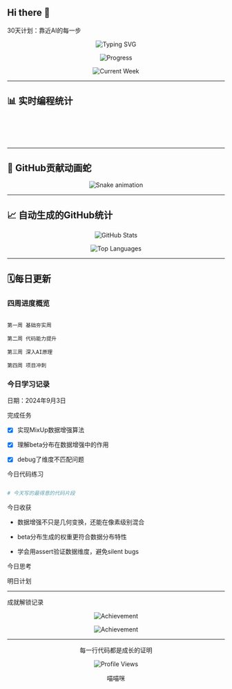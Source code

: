 ## Hi there 👋

<!--
**EvrenthSonnet/EvrenthSonnet** is a ✨ _special_ ✨ repository because its `README.md` (this file) appears on your GitHub profile.

Here are some ideas to get you started:

- 🔭 I’m currently working on ...
- 🌱 I’m currently learning ...
- 👯 I’m looking to collaborate on ...
- 🤔 I’m looking for help with ...
- 💬 Ask me about ...
- 📫 How to reach me: ...
- 😄 Pronouns: ...
- ⚡ Fun fact: ...
-->
  30天计划：靠近AI的每一步

<div align="center">

  

![Typing SVG](https://readme-typing-svg.herokuapp.com?font=Fira+Code&pause=1000&color=36BCF7&width=600&lines=每一天都在变强)

![Progress](https://img.shields.io/badge/学习进度-Day%2012/30-brightgreen?style=for-the-badge)

![Current Week](https://img.shields.io/badge/当前阶段-第2周·代码能力提升-blue?style=for-the-badge)

</div>

---

## 📊 实时编程统计

<!--START_SECTION:waka-->

```text





```

<!--END_SECTION:waka-->

---

## 🐍 GitHub贡献动画蛇 

<div align="center">

![Snake animation](https://raw.githubusercontent.com/EvrenthSonnet/EvrenthSonnet/output/snake.svg)

</div>

---

## 📈 自动生成的GitHub统计

<div align="center">

![GitHub Stats](https://github-readme-stats.vercel.app/api?username=EvrenthSonnet&show_icons=true&theme=tokyonight&hide_border=true&count_private=true)

![Top Languages](https://github-readme-stats.vercel.app/api/top-langs/?username=EvrenthSonnet&layout=compact&theme=tokyonight&hide_border=true)

</div>

---

## 🗓️每日更新

###  四周进度概览

```

第一周 基础夯实周 

第二周 代码能力提升  

第三周 深入AI原理  

第四周 项目冲刺    

```

###  今日学习记录

日期：2024年9月3日

 完成任务

- [x] 实现MixUp数据增强算法

- [x] 理解beta分布在数据增强中的作用  

- [x] debug了维度不匹配问题

 今日代码练习

```python

# 今天写的最得意的代码片段

```

 今日收获  

- 数据增强不只是几何变换，还能在像素级别混合

- beta分布生成的权重更符合数据分布特性

- 学会用assert验证数据维度，避免silent bugs

 今日思考



 明日计划



---

  成就解锁记录

<div align="center">



 ![Achievement](https://img.shields.io/badge/💪-green?style=for-the-badge)

 ![Achievement](https://img.shields.io/badge/🔥-连续学习-orange?style=for-the-badge)

</div>

---

<div align="center">

  每一行代码都是成长的证明

![Profile Views](https://komarev.com/ghpvc/?username=EvrenthSonnet&color=brightgreen&style=flat-square)

喵喵咪 

</div>

